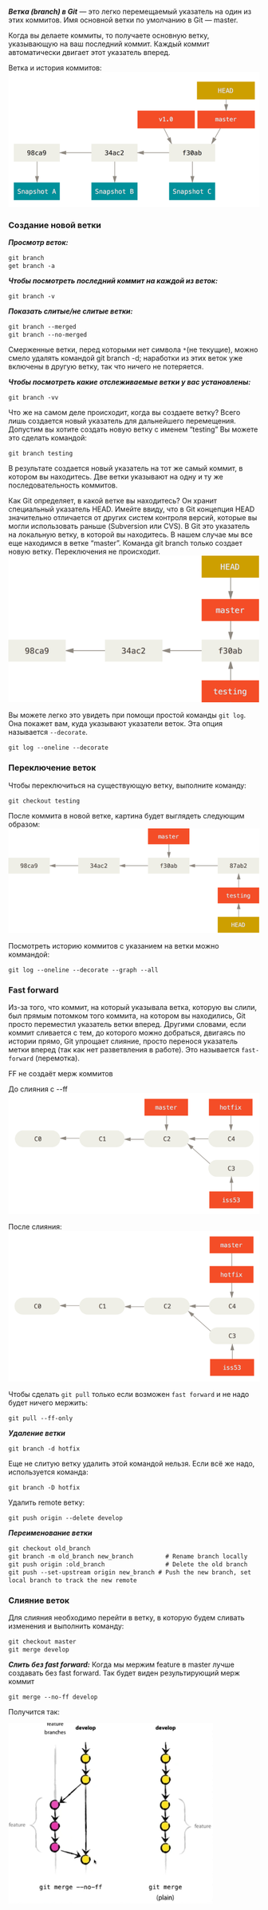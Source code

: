 ***Ветка (branch) в Git*** — это легко перемещаемый указатель на один из этих коммитов. Имя основной ветки по умолчанию в Git — master.

Когда вы делаете коммиты, то получаете основную ветку, указывающую на ваш последний коммит. Каждый коммит автоматически двигает этот указатель вперед.

Ветка и история коммитов:
 ![branches-1](pic/branches-1.png)
 
 
### Создание новой ветки
***Просмотр веток:***
```
git branch
get branch -a
```
***Чтобы посмотреть последний коммит на каждой из веток:***
```
git branch -v
```
***Показать слитые/не слитые ветки:***
```
git branch --merged
git branch --no-merged
```
Смерженные ветки, перед которыми нет символа `*`(не текущие), можно смело удалять командой git branch -d; наработки из этих веток уже включены в другую ветку, так что ничего не потеряется.

***Чтобы посмотреть какие отслеживаемые ветки у вас установлены:***
```
git branch -vv
```

Что же на самом деле происходит, когда вы создаете ветку? Всего лишь создается новый указатель для дальнейшего перемещения. 
Допустим вы хотите создать новую ветку с именем “testing” Вы можете это сделать командой:
```
git branch testing
```
В результате создается новый указатель на тот же самый коммит, в котором вы находитесь. Две ветки указывают на одну и ту же последовательность коммитов.

Как Git определяет, в какой ветке вы находитесь? Он хранит специальный указатель HEAD. Имейте ввиду, что в Git концепция HEAD значительно отличается от других систем контроля версий, которые вы могли использовать раньше (Subversion или CVS). В Git это указатель на локальную ветку, в которой вы находитесь. В нашем случае мы все еще находимся в ветке “master”. Команда git branch только создает новую ветку. Переключения не происходит.
![branches-2](pic/branches-2.png)

Вы можете легко это увидеть при помощи простой команды `git log`. Она покажет вам, куда указывают указатели веток. Эта опция называется `--decorate`.
```
git log --oneline --decorate
```

### Переключение веток
Чтобы переключиться на существующую ветку, выполните команду:
```
git checkout testing
```
После коммита в новой ветке, картина будет выглядеть следующим образом:
![branches-3](pic/branches-3.png)

Посмотреть историю коммитов с указанием на ветки можно коммандой:
```
git log --oneline --decorate --graph --all
```

### Fast forward
Из-за того, что коммит, на который указывала ветка, которую вы слили, был прямым потомком того коммита, на котором вы находились, Git просто переместил указатель ветки вперед. Другими словами, если коммит сливается с тем, до которого можно добраться, двигаясь по истории прямо, Git упрощает слияние, просто перенося указатель метки вперед (так как нет разветвления в работе). Это называется `fast-forward` (перемотка). 

FF не создаёт мерж коммитов

До слияния с --ff
![branches-4](pic/branches-4.png)

После слияния:
![branches-5](pic/branches-5.png)

Чтобы сделать `git pull` только если возможен `fast forward` и не надо будет ничего мержить:
```
git pull --ff-only
```

***Удаление ветки***
```
git branch -d hotfix
```
Еще не слитую ветку удалить этой командой нельзя. Если всё же надо, используется команда:
```
git branch -D hotfix
```
Удалить remote ветку:
```
git push origin --delete develop
```
***Переименование ветки***
```
git checkout old_branch
git branch -m old_branch new_branch         # Rename branch locally    
git push origin :old_branch                 # Delete the old branch    
git push --set-upstream origin new_branch # Push the new branch, set local branch to track the new remote
```
### Слияние веток
Для слияния необходимо перейти в ветку, в которую будем сливать изменения и выполнить команду:
```
git checkout master
git merge develop
```
***Слить без fast forward:***
Когда мы мержим feature в master лучше создавать без fast forward. Так будет виден результирующий мерж коммит
```
git merge --no-ff develop
```
Получится так:

![branches-6](pic/branches-6.png)

